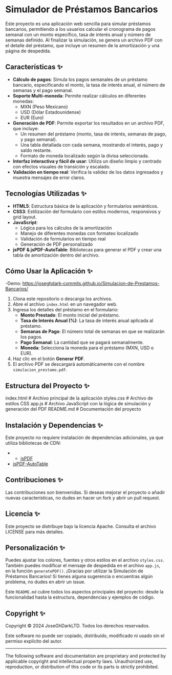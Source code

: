 # Simulador de Préstamos Bancarios

Este proyecto es una aplicación web sencilla para simular préstamos bancarios, permitiendo a los usuarios calcular el cronograma de pagos semanal con un monto específico, tasa de interés anual y número de semanas definido. Al finalizar la simulación, se genera un archivo PDF con el detalle del préstamo, que incluye un resumen de la amortización y una página de despedida.

## Características ✨

- **Cálculo de pagos**: Simula los pagos semanales de un préstamo bancario, especificando el monto, la tasa de interés anual, el número de semanas y el pago semanal.
- **Soporte Multi-moneda**: Permite realizar cálculos en diferentes monedas:
  - MXN (Peso Mexicano)
  - USD (Dólar Estadounidense)
  - EUR (Euro)
- **Generación de PDF**: Permite exportar los resultados en un archivo PDF, que incluye:
  - Un resumen del préstamo (monto, tasa de interés, semanas de pago, y pago semanal).
  - Una tabla detallada con cada semana, mostrando el interés, pago y saldo restante.
  - Formato de moneda localizado según la divisa seleccionada.
- **Interfaz interactiva y fácil de usar**: Utiliza un diseño limpio y centrado con efectos visuales de transición y escalado.
- **Validación en tiempo real**: Verifica la validez de los datos ingresados y muestra mensajes de error claros.

## Tecnologías Utilizadas ✨

- **HTML5**: Estructura básica de la aplicación y formularios semánticos.
- **CSS3**: Estilización del formulario con estilos modernos, responsivos y grid layout.
- **JavaScript**: 
  - Lógica para los cálculos de la amortización
  - Manejo de diferentes monedas con formateo localizado
  - Validación de formularios en tiempo real
  - Generación de PDF personalizado
- **jsPDF & jsPDF-AutoTable**: Bibliotecas para generar el PDF y crear una tabla de amortización dentro del archivo.

## Cómo Usar la Aplicación ✨
-Demo: https://joseghdark-commits.github.io/Simulacion-de-Prestamos-Bancarios/
1. Clona este repositorio o descarga los archivos.
2. Abre el archivo `index.html` en un navegador web.
3. Ingresa los detalles del préstamo en el formulario:
   - **Monto Prestado**: El monto inicial del préstamo.
   - **Tasa de Interés Anual (%)**: La tasa de interés anual aplicada al préstamo.
   - **Semanas de Pago**: El número total de semanas en que se realizarán los pagos.
   - **Pago Semanal**: La cantidad que se pagará semanalmente.
   - **Moneda**: Selecciona la moneda para el préstamo (MXN, USD o EUR).
4. Haz clic en el botón **Generar PDF**.
5. El archivo PDF se descargará automáticamente con el nombre `simulacion_prestamo.pdf`.

## Estructura del Proyecto ✨
index.html # Archivo principal de la aplicación
styles.css # Archivo de estilos CSS 
app.js # Archivo JavaScript con la lógica de simulación y generación del PDF
README.md # Documentación del proyecto

## Instalación y Dependencias ✨

Este proyecto no requiere instalación de dependencias adicionales, ya que utiliza bibliotecas de CDN:

- - [jsPDF](https://cdnjs.cloudflare.com/ajax/libs/jspdf/2.4.0/jspdf.umd.min.js)
- [jsPDF-AutoTable](https://cdnjs.cloudflare.com/ajax/libs/jspdf-autotable/3.5.13/jspdf.plugin.autotable.min.js)

## Contribuciones ✨
Las contribuciones son bienvenidas. Si deseas mejorar el proyecto o añadir nuevas características, no dudes en hacer un fork y abrir un pull request.

## Licencia ✨
Este proyecto se distribuye bajo la licencia Apache. Consulta el archivo LICENSE para más detalles.
  

## Personalización ✨

Puedes ajustar los colores, fuentes y otros estilos en el archivo `styles.css`. También puedes modificar el mensaje de despedida en el archivo `app.js`, en la función `generatePDF()`.
¡Gracias por utilizar la Simulación de Préstamos Bancarios! Si tienes alguna sugerencia o encuentras algún problema, no dudes en abrir un issue.

Este `README.md` cubre todos los aspectos principales del proyecto: desde la funcionalidad hasta la estructura, dependencias y ejemplos de código.
## Copyright ✨
Copyright © 2024 JoseGhDarkLTD. Todos los derechos reservados.

Este software no puede ser copiado, distribuido, modificado ni usado sin el permiso explícito del autor. 

---

The following software and documentation are proprietary and protected by applicable copyright and intellectual property laws. Unauthorized use, reproduction, or distribution of this code or its parts is strictly prohibited.
